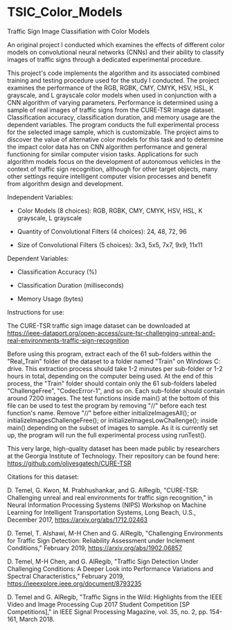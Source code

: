 # TSIC_Color_Models
Traffic Sign Image Classifiation with Color Models

An original project I conducted which examines the effects of different color models on convolutional neural networks (CNNs) and their ability to classify images of traffic signs through a dedicated experimental procedure.

This project's code implements the algorithm and its associated combined training and testing procedure used for the study I conducted. The project examines the performance of the RGB, RGBK, CMY, CMYK, HSV, HSL, K grayscale, and L grayscale color models when used in conjunction with a CNN algorithm of varying parameters. Performance is determined using a sample of real images of traffic signs from the CURE-TSR image dataset. Classification accuracy, classification duration, and memory usage are the dependent variables. The program conducts the full experimental process for the selected image sample, which is customizable. The project aims to discover the value of alternative color models for this task and to determine the impact color data has on CNN algorithm performance and general functioning for similar computer vision tasks. Applications for such algorithm models focus on the development of autonomous vehicles in the context of traffic sign recognition, although for other target objects, many other settings require intelligent computer vision processes and benefit from algorithm design and development.

Independent Variables:

- Color Models (8 choices): RGB, RGBK, CMY, CMYK, HSV, HSL, K grayscale, L grayscale

- Quantity of Convolutional Filters (4 choices): 24, 48, 72, 96

- Size of Convolutional Filters (5 choices): 3x3, 5x5, 7x7, 9x9, 11x11

Dependent Variables:

- Classification Accuracy (%)

- Classification Duration (milliseconds)

- Memory Usage (bytes)

Instructions for use:

The CURE-TSR traffic sign image dataset can be downloaded at https://ieee-dataport.org/open-access/cure-tsr-challenging-unreal-and-real-environments-traffic-sign-recognition

Before using this program, extract each of the 61 sub-folders within the "Real_Train" folder of the dataset to a folder named "Train" on Windows C: drive.
This extraction process should take 1-2 minutes per sub-folder or 1-2 hours in total, depending on the computer being used.
At the end of this process, the "Train" folder should contain only the 61 sub-folders labeled "ChallengeFree", "CodecError-1", and so on.
Each sub-folder should contain around 7200 images.
The test functions inside main() at the bottom of this file can be used to test the program by removing "//" before each test function's name.
Remove "//" before either initializeImagesAll(); or initializeImagesChallengeFree(); or initializeImagesLowChallenge(); inside main() depending on the subset of images to sample.
As it is currently set up, the program will run the full experimental process using runTest().

This very large, high-quality dataset has been made public by researchers at the Georgia Institute of Technology. Their repository can be found here: https://github.com/olivesgatech/CURE-TSR

Citations for this dataset:

D. Temel, G. Kwon, M. Prabhushankar, and G. AlRegib, "CURE-TSR: Challenging unreal and real environments for traffic sign recognition," in Neural Information Processing Systems (NIPS) Workshop on Machine Learning for Intelligent Transportation Systems, Long Beach, U.S., December 2017, https://arxiv.org/abs/1712.02463

D. Temel, T. Alshawi, M-H Chen and G. AlRegib, "Challenging Environments for Traffic Sign Detection: Reliability Assessment under Inclement Conditions," February 2019, https://arxiv.org/abs/1902.06857

D. Temel, M-H Chen, and G. AlRegib, "Traffic Sign Detection Under Challenging Conditions: A Deeper Look into Performance Variations and Spectral Characteristics," February 2019, https://ieeexplore.ieee.org/document/8793235

D. Temel and G. AlRegib, "Traffic Signs in the Wild: Highlights from the IEEE Video and Image Processing Cup 2017 Student Competition [SP Competitions]," in IEEE Signal Processing Magazine, vol. 35, no. 2, pp. 154-161, March 2018.
